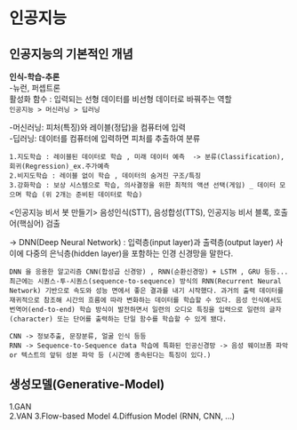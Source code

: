 # 인공지능

## 인공지능의 기본적인 개념

**인식-학습-추론**    
-뉴런, 퍼셉트론  
활성화 함수 : 입력되는 선형 데이터를 비선형 데이터로 바꿔주는 역할   
`인공지능 > 머신러닝 > 딥러닝`

-머신러닝: 피처(특징)와 레이블(정답)을 컴퓨터에 입력  
-딥러닝: 데이터를 컴퓨터에 입력하면 피처를 추출하여 분류  
  
```
1.지도학습 : 레이블된 데이터로 학습 , 미래 데이터 예측  -> 분류(Classification), 회귀(Regression)_ex.주가예측
2.비지도학습 : 레이블 없이 학습 , 데이터의 숨겨진 구조/특징
3.강화학습 : 보상 시스템으로 학습, 의사결정을 위한 최적의 액션 선택(게임) _ 데이터 모으며 학습 (위 2개는 준비된 데이터로 학습)
```
<인공지능 비서 봇 만들기>
음성인식(STT), 음성합성(TTS), 인공지능 비서 블록, 호출어(핵심어) 검출

-> DNN(Deep Neural Network) : 입력층(input layer)과 출력층(output layer) 사이에 다중의 은닉층(hidden layer)을 포함하는 인경 신경망을 말한다.
```
DNN 을 응용한 알고리즘 CNN(합성곱 신경망) , RNN(순환신경망) + LSTM , GRU 등등...
최근에는 시퀀스-투-시퀀스(sequence-to-sequence) 방식의 RNN(Recurrent Neural Network) 기반으로 속도와 성능 면에서 좋은 결과를 내기 시작했다. 과거의 출력 데이터를 재귀적으로 참조해 시간의 흐름에 따라 변화하는 데이터를 학습할 수 있다. 음성 인식에서도 번역어(end-to-end) 학습 방식이 발전하면서 일련의 오디오 특징을 입력으로 일련의 글자(character) 또는 단어를 출력하는 단일 함수를 학습할 수 있게 됐다.

CNN -> 정보추출, 문장분류, 얼굴 인식 등등
RNN -> Sequence-to-Sequence data 학습에 특화된 인공신경망 -> 음성 웨이브폼 파악 or 텍스트의 앞뒤 성분 파악 등 (시간에 종속된다는 특징이 있다.)
```

##  생성모델(Generative-Model)  
1.GAN  
2.VAN 
3.Flow-based Model 
4.Diffusion Model  (RNN, CNN, ...)
